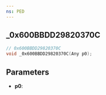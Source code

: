 ```yaml
---
ns: PED
---
```

## _0x600BBDD29820370C

```c
// 0x600BBDD29820370C
void _0x600BBDD29820370C(Any p0);
```

## Parameters
* **p0**:
